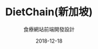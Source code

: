 ---
title: DietChain(新加坡)
subtitle: 食療網站前端開發設計
layout: default
modal-id: 12
date: 2018-12-18
img: dietchain.png
thumbnail: dietchain-thumbnail.png
alt: image-alt
project-date: 2018/12
website: https://dietchain.ai/media_content.html?content=15#
client: cbc.dietchain.ai
category: webDesign
description: 利用前後端機制搭配符合使用者體驗，達到使用者輕鬆利用網站達到食養療效。 
---